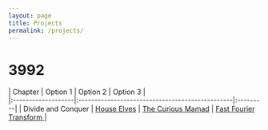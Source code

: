 ```yaml
---
layout: page
title: Projects
permalink: /projects/
---
```


# 3992

| Chapter            | Option 1 | Option 2 | Option 3 |                            
|:-------------------|:------------------------------------------------|:---------|
| Divide and Conquer | [House Elves](https://kntu-ce.github.io/PG_AD/documents/AD_3992_P1_AS.pdf) | [The Curious Mamad](https://kntu-ce.github.io/PG_AD/documents/AD_3992_P1_SSH.pdf) | [Fast Fourier Transform ](https://kntu-ce.github.io/PG_AD/documents/AD_3992_P1_ASH.pdf) | 


